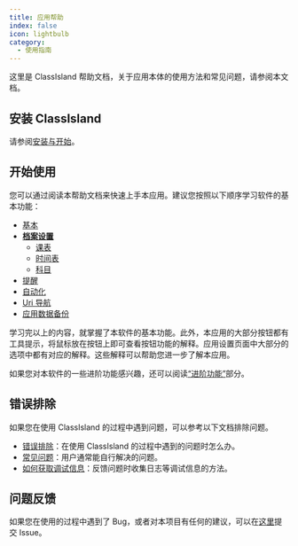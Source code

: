 ```yaml
---
title: 应用帮助
index: false
icon: lightbulb
category:
  - 使用指南
---
```


这里是 ClassIsland 帮助文档，关于应用本体的使用方法和常见问题，请参阅本文档。

## 安装 ClassIsland

请参阅[安装与开始](setup.md)。

## 开始使用

您可以通过阅读本帮助文档来快速上手本应用。建议您按照以下顺序学习软件的基本功能：

- [基本](basic.md)
- **[档案设置](profile/README.md)**
    - [课表](profile/classplan.md)
    - [时间表](profile/time-layout.md)
    - [科目](profile/subject.md)
- [提醒](notifications.md)
- [自动化](automation.md)
- [Uri 导航](uri-navigation.md)
- [应用数据备份](backup.md)

学习完以上的内容，就掌握了本软件的基本功能。此外，本应用的大部分按钮都有工具提示，将鼠标放在按钮上即可查看按钮功能的解释。应用设置页面中大部分的选项中都有对应的解释。这些解释可以帮助您进一步了解本应用。

如果您对本软件的一些进阶功能感兴趣，还可以阅读[“进阶功能”](advanced.md)部分。

## 错误排除

如果您在使用 ClassIsland 的过程中遇到问题，可以参考以下文档排除问题。

- [错误排除](./faq/README.md)：在使用 ClassIsland 的过程中遇到的问题时怎么办。
- [常见问题](./faq/faq.md)：用户通常能自行解决的问题。
- [如何获取调试信息](./reporting-issue.md)：反馈问题时收集日志等调试信息的方法。

## 问题反馈

如果您在使用的过程中遇到了 Bug，或者对本项目有任何的建议，可以在[这里](https://github.com/HelloWRC/ClassIsland/issues)提交 Issue。
